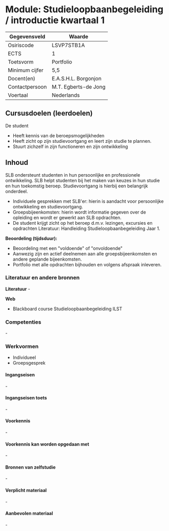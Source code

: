# Module: Studieloopbaanbegeleiding / introductie kwartaal 1

| Gegevensveld  | Waarde |
| ------------- | ------------- |
| Osiriscode  | LSVP7STB1A  |
| ECTS  | 1 |
| Toetsvorm  | Portfolio |
| Minimum cijfer  | 5,5 |
| Docent(en)  | E.A.S.H.L. Borgonjon |
| Contactpersoon  | M.T. Egberts-de Jong |
| Voertaal  | Nederlands |

## Cursusdoelen (leerdoelen)

De student  
- Heeft kennis van de beroepsmogelijkheden
- Heeft zicht op zijn studievoortgang en leert zijn studie te plannen.
- Stuurt zichzelf in zijn functioneren en zijn ontwikkeling

## Inhoud

SLB ondersteunt studenten in hun persoonlijke en professionele ontwikkeling.
SLB helpt studenten bij het maken van keuzes in hun studie en hun toekomstig beroep.
Studievoortgang is hierbij een belangrijk onderdeel.  

- Individuele gesprekken met SLB'er: hierin is aandacht voor persoonlijke ontwikkeling en studievoortgang.
- Groepsbijeenkomsten: hierin wordt informatie gegeven over de opleiding en wordt er gewerkt aan SLB opdrachten.
- De student krijgt zicht op het beroep d.m.v. lezingen, excursies en opdrachten Literatuur: Handleiding Studieloopbaanbegeleiding Jaar 1.

**Beoordeling (tijdsduur):**
- Beoordeling met een "voldoende" of "onvoldoende"
- Aanwezig zijn en actief deelnemen aan alle groepsbijeenkomsten en andere geplande bijeenkomsten.
- Portfolio met alle opdrachten bijhouden en volgens afspraak inleveren.

### Literatuur en andere bronnen

**Literatuur**
\- 

**Web**
- Blackboard course Studieloopbaanbegeleiding ILST

### Competenties
\-

### Werkvormen  
- Individueel
- Groepsgesprek

#### Ingangseisen 
\- 

#### Ingangseisen toets
\- 

#### Voorkennis
\-

#### Voorkennis kan worden opgedaan met
\-

#### Bronnen van zelfstudie
\-

#### Verplicht materiaal
\-

#### Aanbevolen materiaal
\-

